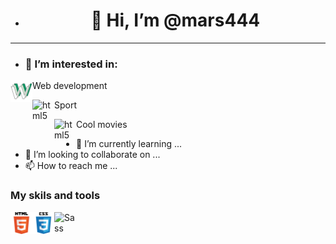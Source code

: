 - <h1 align="center">👋 Hi, I’m @mars444</h1>
<hr color="#7dad92">

- <h3>👀 I’m interested in: </h3
  
Web development
<img align = "left" alt="html5" width="35px" src="https://raw.githubusercontent.com/github/explore/ac83ae6ab1d3c5c5122805caa44d7fa2b9ca5be3/topics/web/web.png"/>
  
Sport
<img align = "left" alt="html5" width="35px" src="https://upload.wikimedia.org/wikipedia/commons/thumb/8/88/Simple_Soccer_Ball.svg/2048px-Simple_Soccer_Ball.svg.png"/>

Cool movies
<img align = "left" alt="html5" width="35px" src="https://i1.7fon.org/thumb/b335996.jpg"/>

  
- 🌱 I’m currently learning ...
- 💞️ I’m looking to collaborate on ...
- 📫 How to reach me ...
  
### My skils and tools
<img align = "left" alt="html5" width="35px" src="https://raw.githubusercontent.com/github/explore/80688e429a7d4ef2fca1e82350fe8e3517d3494d/topics/html/html.png"/>
<img align = "left" alt="CSS" width="35px" src="https://raw.githubusercontent.com/github/explore/80688e429a7d4ef2fca1e82350fe8e3517d3494d/topics/css/css.png"/>
<img align = "left" alt="Sass" width="35px" src="https://sass-scss.ru/assets/img/logos/logo-b6e1ef6e.svg"/>
